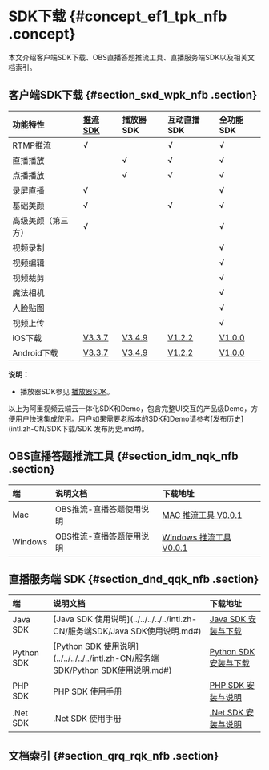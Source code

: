 # SDK下载 {#concept_ef1_tpk_nfb .concept}

本文介绍客户端SDK下载、OBS直播答题推流工具、直播服务端SDK以及相关文档索引。

## **客户端SDK下载** {#section_sxd_wpk_nfb .section}

|功能特性|[推流SDK](../../../../../intl.zh-CN/推流SDK/产品介绍.md#)|播放器SDK|互动直播SDK|全功能SDK|
|:---|:------------------------------------------------------------------------------|:-----|:------|:-----|
|RTMP推流|√| |√|√|
|直播播放| |√|√|√|
|点播播放| |√|√|√|
|录屏直播|√| | |√|
|基础美颜|√| |√|√|
|高级美颜（第三方）|√| | |√|
|视频录制| | | |√|
|视频编辑| | | |√|
|视频裁剪| | | |√|
|魔法相机| | | |√|
|人脸贴图| | | |√|
|视频上传| | | |√|
|iOS下载|[V3.3.7](http://vod-download.cn-shanghai.aliyuncs.com/sdk/pusher/ApsaraVideo_Pusher_v3.3.7_iOS_20181012.zip)|[V3.4.9](https://vod-download.cn-shanghai.aliyuncs.com/sdk/player/3.4.9/ApsaraVideo_videoPlay_v3.4.9_iOS_20190104.zip)|[V1.2.2](http://vod-download.cn-shanghai.aliyuncs.com/sdk/interactiveLive/AlivcInteractive_v1.2.2_iOS.zip)|[V1.0.0](https://vod-download.cn-shanghai.aliyuncs.com/sdk/ApsaraVideo/ApsaraVideo_iOS_20180712.zip)|
|Android下载|[V3.3.7](http://vod-download.cn-shanghai.aliyuncs.com/sdk/pusher/ApsaraVideo_Pusher_v3.3.7_Android_20181026.zip)|[V3.4.9](https://vod-download.cn-shanghai.aliyuncs.com/sdk/player/3.4.9/ApsaraVideo_videoPlay_v3.4.9_Android_20190104.zip)|[V1.2.2](http://vod-download.cn-shanghai.aliyuncs.com/sdk/interactiveLive/AlivcInteractive_v1.2.2_android.zip)|[V1.0.0](https://vod-download.cn-shanghai.aliyuncs.com/sdk/ApsaraVideo/ApsaraVideo_20180712.zip)|

**说明：** 

-   播放器SDK参见 [播放器SDK](https://www.alibabacloud.com/help/zh/doc-detail/61109.htm?spm=a2c63.l28256.b99.197.7a257ad7VF3Lpv)。

以上为阿里视频云端云一体化SDK和Demo，包含完整UI交互的产品级Demo，方便用户快速集成使用。用户如果需要老版本的SDK和Demo请参考[发布历史](intl.zh-CN/SDK下载/SDK 发布历史.md#)。

## OBS直播答题推流工具 {#section_idm_nqk_nfb .section}

|端|说明文档|下载地址|
|:-|:---|:---|
|Mac|OBS推流-直播答题使用说明|[MAC 推流工具 V0.0.1](https://vod-download.cn-shanghai.aliyuncs.com/sdk-out-demo/AlivcLivePusher/OBS_Mac_20180131.zip)|
|Windows|OBS推流-直播答题使用说明|[Windows 推流工具 V0.0.1](https://vod-download.cn-shanghai.aliyuncs.com/sdk-out-demo/AlivcLivePusher/OBS-Windows-Installer_20180131.zip)|

## 直播服务端 SDK {#section_dnd_qqk_nfb .section}

|端|说明文档|下载地址|
|:-|:---|:---|
|Java SDK|[Java SDK 使用说明](../../../../../intl.zh-CN/服务端SDK/Java SDK使用说明.md#)|[Java SDK 安装与下载](https://www.alibabacloud.com/zh/support/developer-resources?spm=a2796.7919406.1097650.dzhnavresourcesb1.3f1a2d23aK21Gh)|
|Python SDK|[Python SDK 使用说明](../../../../../intl.zh-CN/服务端SDK/Python SDK使用说明.md#)|[Python SDK 安装与下载](https://www.alibabacloud.com/zh/support/developer-resources?spm=a2796.7919406.1097650.dzhnavresourcesb1.3f1a2d23aK21Gh)|
|PHP SDK|PHP SDK 使用手册|[PHP SDK 安装与说明](https://www.alibabacloud.com/zh/support/developer-resources?spm=a2796.7919406.1097650.dzhnavresourcesb1.3f1a2d23aK21Gh)|
|.Net SDK|.Net SDK 使用手册|[.Net SDK 安装与说明](https://www.alibabacloud.com/zh/support/developer-resources?spm=a2796.7919406.1097650.dzhnavresourcesb1.3f1a2d23aK21Gh)|

## 文档索引 {#section_qrq_rqk_nfb .section}

